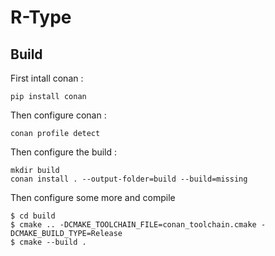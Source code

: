 # R-Type

## Build

First intall conan :
```
pip install conan
```
Then configure conan :
```
conan profile detect
```
Then configure the build :
```
mkdir build
conan install . --output-folder=build --build=missing
```
Then configure some more and compile
```
$ cd build
$ cmake .. -DCMAKE_TOOLCHAIN_FILE=conan_toolchain.cmake -DCMAKE_BUILD_TYPE=Release
$ cmake --build .
```
